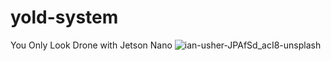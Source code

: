 # yold-system
You Only Look Drone with Jetson Nano
![ian-usher-JPAfSd_acI8-unsplash](https://user-images.githubusercontent.com/79794586/109420727-542cf100-7a17-11eb-84bf-c8f5fa30b7be.jpg)
